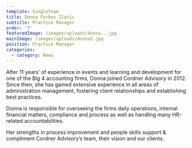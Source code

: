 ```yaml
---
template: SingleTeam
title: Donna Forbes Zlatic
subtitle: Practice Manager
order: '7'
featuredImage: /images/uploads/donna...jpg
mainImage: /images/uploads/donna1.jpg
position: Practice Manager
categories:
  - category: News
---
```


After 11 years’ of experience in events and learning and development for one of the Big 4 accounting firms, Donna joined Cordner Advisory in 2012. Since then, she has gained extensive experience in all areas of administration management, fostering client relationships and establishing best practices.

Donna is responsible for overseeing the firms daily operations, internal financial matters, compliance and process as well as handling many HR-related accountabilities.

Her strengths in process improvement and people skills support & compliment Cordner Advisory’s team, their vision and our clients.

